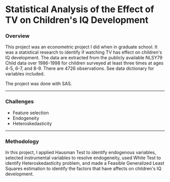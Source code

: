 # Statistical Analysis of the Effect of TV on Children's IQ Development

### Overview

This project was an econometric project I did when in graduate school. It was a  statistical research to identify if watching TV has effect on children's IQ development. The data are extracted from the publicly available NLSY79 Child data over 1986-1998 for children surveyed at least three times at ages 4-5, 6-7, and 8-9. There are 4726 observations. See data dictionary for variables included.

The project was done with SAS.

---

### Challenges

* Feature selection
* Endogeneity
* Heteroskedasticity

---

### Methodology

In this project, I applied Hausman Test to identify endogenous variables, selected  instrumental variables to resolve endogeneity, used White Test to identify Heteroskedasticity problem, and made a Feasible Generalized Least Squares estimation to identify the factors that have affects on children's IQ development.
